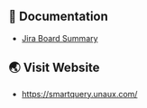 ## 📄 Documentation
- [Jira Board Summary](./jira-board.md)

## 🌏︎ Visit Website
- https://smartquery.unaux.com/
